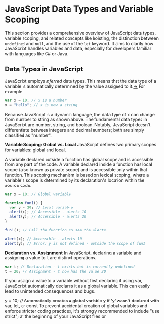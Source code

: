 # JavaScript Data Types and Variable Scoping

This section provides a comprehensive overview of JavaScript data types, variable scoping, and related concepts like hoisting, the distinction between `undefined` and `null`, and the use of the `let` keyword. It aims to clarify how JavaScript handles variables and data, especially for developers familiar with languages like C# or Java.

## Data Types in JavaScript

JavaScript employs *inferred* data types. This means that the data type of a variable is automatically determined by the value assigned to it.[→](30) For example:

```javascript
var x = 10; // x is a number
x = "Hello"; // x is now a string
```

Because JavaScript is a dynamic language, the data type of x can change from number to string as shown above. The fundamental data types in JavaScript are number, string, and boolean. Notably, JavaScript doesn't differentiate between integers and decimal numbers; both are simply classified as "number".



**Variable Scoping: Global vs. Local**
JavaScript defines two primary scopes for variables: global and local.

A variable declared outside a function has global scope and is accessible from any part of the code.
A variable declared inside a function has local scope (also known as private scope) and is accessible only within that function.
This scoping mechanism is based on lexical scoping, where a variable's scope is determined by its declaration's location within the source code.

```javascript
var x = 10; // Global variable

function fun1() {
  var y = 20; // Local variable
  alert(x); // Accessible - alerts 10
  alert(y); // Accessible - alerts 20
}

fun1(); // Call the function to see the alerts

alert(x); // Accessible - alerts 10
alert(y); // Error: y is not defined - outside the scope of fun1
```

**Declaration vs. Assignment**
In JavaScript, declaring a variable and assigning a value to it are distinct operations.
```javascript
var t; // Declaration - t exists but is currently undefined
t = 20; // Assignment - t now has the value 20
```

If you assign a value to a variable without first declaring it using var, JavaScript automatically declares it as a global variable. This can easily lead to unintended consequences and bugs.

y = 10; // Automatically creates a global variable y if 'y' wasn't declared with var, let, or const
To prevent accidental creation of global variables and enforce stricter coding practices, it's strongly recommended to include "use strict"; at the beginning of your JavaScript files or <script> tags. This directive forces you to explicitly declare all variables before using them.

**Undefined vs. Null**
It's crucial to understand the difference between undefined and null in JavaScript.

**Undefined**: A variable has been declared, but no value has yet been assigned to it. The variable exists, but it doesn't hold any specific value.

**Null**: Represents the intentional absence of a value. It signifies that a variable explicitly has no value; it is "nothing".

```javascript
var t;         // Declaration only
alert(t);      // Output: undefined - t has been declared but not assigned a value

var u = null;  // Explicitly assigning 'nothing' to u
alert(u);      // Output: null - u intentionally has no value
```

**JavaScript Hoisting**
Hoisting is a JavaScript behavior where variable and function declarations are moved to the top of their scope before the code is executed. It's important to understand that only the declaration is hoisted, not the initialization (assignment of a value). This can lead to unexpected results if you're not aware of it.

```javascript
alert(t); // Output: undefined - declaration of t is hoisted, but assignment is not

if (true) {
  var t = 10;
}

alert(t); // Output: 10 - t is accessible here because 'var' has function scope (or global if outside a function)
Even though t is declared inside the if block, the declaration is hoisted to the top of the scope. Therefore, the first alert(t) doesn't throw an error, but outputs undefined because the assignment t = 10 hasn't been executed yet.
```

**The let Keyword**
The let keyword offers a way to declare variables with block scope. Unlike var, variables declared with let are only accessible within the specific block of code where they are defined (e.g., inside an if statement, a for loop, or any code enclosed in curly braces {}). This helps prevent accidental variable overwriting and improves code clarity.
```javascript
if (true) {
  let t = 10;
  alert(t); // Accessible here - Output: 10
}

alert(t); // Error: t is not defined - t is only accessible within the 'if' block
```
However, the presenter suggests that using "use strict"; along with var declarations consistently is often a sufficient approach for managing scope and avoiding confusion, particularly for developers accustomed to that style.

**Conclusion**
Explored key JavaScript concepts related to data types and variable scoping. The main points covered include:

1. JavaScript uses inferred data types.
2. Variables have either global or local (function) scope, depending on where they are declared.
3. Declaring a variable and assigning a value are separate actions.
4. undefined and null represent different states of a variable.
5. Hoisting can affect the apparent execution order of your code.
6. let provides block scope for variables.
